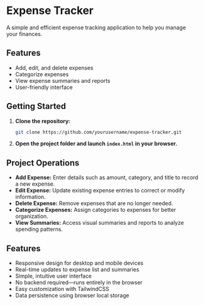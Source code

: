 # Expense Tracker

A simple and efficient expense tracking application to help you manage your finances.

## Features

- Add, edit, and delete expenses
- Categorize expenses
- View expense summaries and reports
- User-friendly interface

## Getting Started

1. **Clone the repository:**
   ```bash
   git clone https://github.com/yourusername/expense-tracker.git
   ```
2. **Open the project folder and launch `index.html` in your browser.**

## Project Operations

- **Add Expense:** Enter details such as amount, category, and title to record a new expense.
- **Edit Expense:** Update existing expense entries to correct or modify information.
- **Delete Expense:** Remove expenses that are no longer needed.
- **Categorize Expenses:** Assign categories to expenses for better organization.
- **View Summaries:** Access visual summaries and reports to analyze spending patterns.

## Features

- Responsive design for desktop and mobile devices
- Real-time updates to expense list and summaries
- Simple, intuitive user interface
- No backend required—runs entirely in the browser
- Easy customization with TailwindCSS
- Data persistence using browser local storage
